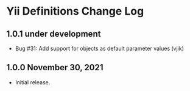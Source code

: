# Yii Definitions Change Log

## 1.0.1 under development

- Bug #31: Add support for objects as default parameter values (vjik)

## 1.0.0 November 30, 2021

- Initial release.
